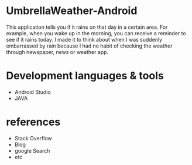 # UmbrellaWeather-Android

 This application tells you if it rains on that day in a certain area.
For example, when you wake up in the morning, you can receive a reminder to see if it rains today.
I made it to think about when I was suddenly embarrassed by rain because I had no habit of checking the weather through newspaper, news or weather app.

<!WeatherDB couldn't pick and import regions dynamically, so it was created by parsing weather URLs from any one region!>

# Development languages & tools
* Android Studio
* JAVA

# references
* Stack Overflow
* Blog
* google Search
* etc
